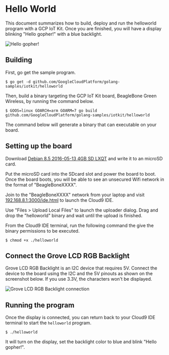 # Hello World

This document summarizes how to build, deploy and run the helloworld
program with a GCP IoT Kit. Once you are finished, you will have a display
blinking "Hello gopher!" with a blue backlight.

![Hello gopher!](https://i.imgur.com/TKI5Iz1.gif)

## Building

First, go get the sample program.

    $ go get -d github.com/GoogleCloudPlatform/golang-samples/iotkit/helloworld

Then, build a binary targeting the GCP IoT Kit board, BeagleBone Green
Wireless, by running the command below.

    $ GOOS=linux GOARCH=arm GOARM=7 go build github.com/GoogleCloudPlatform/golang-samples/iotkit/helloworld

The command below will generate a binary that can executable on your board.

## Setting up the board

Download [Debian 8.5 2016-05-13 4GB SD LXQT](https://beagleboard.org/latest-images)
and write it to an microSD card.

Put the microSD card into the SDcard slot and power the board to boot.
Once the board boots, you will be able to see an unsecured Wifi network
in the format of "BeagleBoneXXXX".

Join to the "BeagleBoneXXXX" network from your laptop and visit
[192.168.8.1:3000/ide.html](192.168.8.1:3000/ide.html) to launch the
Cloud9 IDE.

Use "Files > Upload Local Files" to launch the uploader dialog.
Drag and drop the "helloworld" binary and wait until the upload is finished.

From the Cloud9 IDE terminal, run the following command the give the
binary permissions to be executed.

    $ chmod +x ./helloworld

## Connect the Grove LCD RGB Backlight

Grove LCD RGB Backlight is an I2C device that requires 5V.
Connect the device to the board using the I2C and the 5V pinouts as shown on
the screenshot below. If you use 3.3V, the characters won't be displayed.

![Grove LCD RGB Backlight connection](https://i.imgur.com/8dnySQn.jpg)

## Running the program

Once the display is connected, you can return back to your Cloud9 IDE
terminal to start the `helloworld` program.

    $ ./helloworld

It will turn on the display, set the backlight color to blue and blink
"Hello gopher!".
